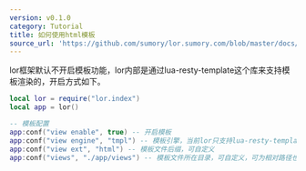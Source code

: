 ```yaml
---
version: v0.1.0
category: Tutorial
title: 如何使用html模板
source_url: 'https://github.com/sumory/lor.sumory.com/blob/master/docs/tutorial/view-use.md'
---
```


lor框架默认不开启模板功能，lor内部是通过lua-resty-template这个库来支持模板渲染的，开启方式如下。


```lua
local lor = require("lor.index")
local app = lor()

-- 模板配置
app:conf("view enable", true) -- 开启模板
app:conf("view engine", "tmpl") -- 模板引擎，当前lor只支持lua-resty-template，所以这个值暂时固定为"tmpl"
app:conf("view ext", "html") -- 模板文件后缀，可自定义
app:conf("views", "./app/views") -- 模板文件所在目录，可自定义，可为相对路径也可为绝对路径


```
